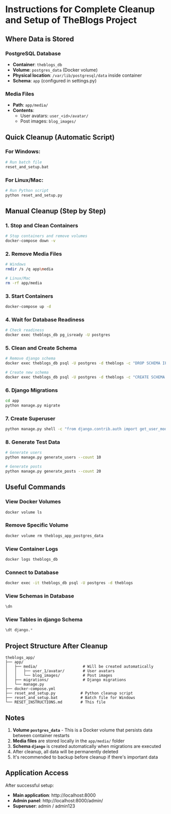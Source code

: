 # Instructions for Complete Cleanup and Setup of TheBlogs Project

## Where Data is Stored

### PostgreSQL Database
- **Container**: `theblogs_db`
- **Volume**: `postgres_data` (Docker volume)
- **Physical location**: `/var/lib/postgresql/data` inside container
- **Schema**: `app` (configured in settings.py)

### Media Files
- **Path**: `app/media/`
- **Contents**:
  - User avatars: `user_<id>/avatar/`
  - Post images: `blog_images/`

## Quick Cleanup (Automatic Script)

### For Windows:
```bash
# Run batch file
reset_and_setup.bat
```

### For Linux/Mac:
```bash
# Run Python script
python reset_and_setup.py
```

## Manual Cleanup (Step by Step)

### 1. Stop and Clean Containers
```bash
# Stop containers and remove volumes
docker-compose down -v
```

### 2. Remove Media Files
```bash
# Windows
rmdir /s /q app\media

# Linux/Mac
rm -rf app/media
```

### 3. Start Containers
```bash
docker-compose up -d
```

### 4. Wait for Database Readiness
```bash
# Check readiness
docker exec theblogs_db pg_isready -U postgres
```

### 5. Clean and Create Schema
```bash
# Remove django schema
docker exec theblogs_db psql -U postgres -d theblogs -c "DROP SCHEMA IF EXISTS django CASCADE;"

# Create new schema
docker exec theblogs_db psql -U postgres -d theblogs -c "CREATE SCHEMA django;"
```

### 6. Django Migrations
```bash
cd app
python manage.py migrate
```

### 7. Create Superuser
```bash
python manage.py shell -c "from django.contrib.auth import get_user_model; User = get_user_model(); User.objects.create_superuser('admin', 'admin@example.com', 'admin123')"
```

### 8. Generate Test Data
```bash
# Generate users
python manage.py generate_users --count 10

# Generate posts
python manage.py generate_posts --count 20
```

## Useful Commands

### View Docker Volumes
```bash
docker volume ls
```

### Remove Specific Volume
```bash
docker volume rm theblogs_app_postgres_data
```

### View Container Logs
```bash
docker logs theblogs_db
```

### Connect to Database
```bash
docker exec -it theblogs_db psql -U postgres -d theblogs
```

### View Schemas in Database
```sql
\dn
```

### View Tables in django Schema
```sql
\dt django.*
```

## Project Structure After Cleanup

```
theblogs_app/
├── app/
│   ├── media/                    # Will be created automatically
│   │   ├── user_1/avatar/        # User avatars
│   │   └── blog_images/          # Post images
│   ├── migrations/               # Django migrations
│   └── manage.py
├── docker-compose.yml
├── reset_and_setup.py           # Python cleanup script
├── reset_and_setup.bat          # Batch file for Windows
└── RESET_INSTRUCTIONS.md        # This file
```

## Notes

1. **Volume `postgres_data`** - This is a Docker volume that persists data between container restarts
2. **Media files** are stored locally in the `app/media/` folder
3. **Schema `django`** is created automatically when migrations are executed
4. After cleanup, all data will be permanently deleted
5. It's recommended to backup before cleanup if there's important data

## Application Access

After successful setup:
- **Main application**: http://localhost:8000
- **Admin panel**: http://localhost:8000/admin/
- **Superuser**: admin / admin123 